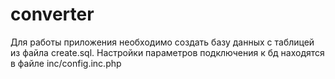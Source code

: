 # converter

Для работы приложения необходимо создать базу данных с таблицей из файла create.sql. Настройки параметров подключения к бд находятся в файле inc/config.inc.php

